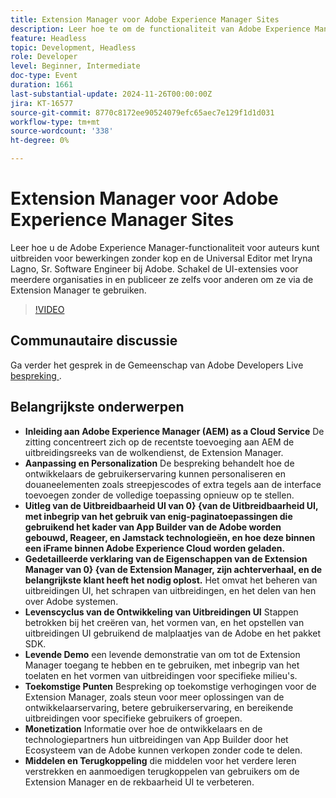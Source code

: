```yaml
---
title: Extension Manager voor Adobe Experience Manager Sites
description: Leer hoe te om de functionaliteit van Adobe Experience Manager met de Extension Manager uit te breiden, toelatend dwars-organisatie uitbreidingen en aanpassing zonder de volledige toepassing opnieuw op te stellen, zoals aangetoond door Iryna Lagno, Sr. Software Engineer bij Adobe.
feature: Headless
topic: Development, Headless
role: Developer
level: Beginner, Intermediate
doc-type: Event
duration: 1661
last-substantial-update: 2024-11-26T00:00:00Z
jira: KT-16577
source-git-commit: 8770c8172ee90524079efc65aec7e129f1d1d031
workflow-type: tm+mt
source-wordcount: '338'
ht-degree: 0%

---
```



# Extension Manager voor Adobe Experience Manager Sites

Leer hoe u de Adobe Experience Manager-functionaliteit voor auteurs kunt uitbreiden voor bewerkingen zonder kop en de Universal Editor met Iryna Lagno, Sr. Software Engineer bij Adobe. Schakel de UI-extensies voor meerdere organisaties in en publiceer ze zelfs voor anderen om ze via de Extension Manager te gebruiken.

>[!VIDEO](https://video.tv.adobe.com/v/3440404/?learn=on&enablevpops)

## Communautaire discussie

Ga verder het gesprek in de Gemeenschap van Adobe Developers Live [ bespreking ](https://adobe.ly/48N59Uj).

## Belangrijkste onderwerpen

* **Inleiding aan Adobe Experience Manager (AEM) as a Cloud Service** De zitting concentreert zich op de recentste toevoeging aan AEM de uitbreidingsreeks van de wolkendienst, de Extension Manager.
* **Aanpassing en Personalization** De bespreking behandelt hoe de ontwikkelaars de gebruikerservaring kunnen personaliseren en douaneelementen zoals streepjescodes of extra tegels aan de interface toevoegen zonder de volledige toepassing opnieuw op te stellen.
* **Uitleg van de Uitbreidbaarheid UI van 0&rbrace; &lbrace;van de Uitbreidbaarheid UI, met inbegrip van het gebruik van enig-paginatoepassingen die gebruikend het kader van App Builder van de Adobe worden gebouwd, Reageer, en Jamstack technologieën, en hoe deze binnen een iFrame binnen Adobe Experience Cloud worden geladen.**
* **Gedetailleerde verklaring van de Eigenschappen van de Extension Manager van 0&rbrace; &lbrace;van de Extension Manager, zijn achterverhaal, en de belangrijkste klant heeft het nodig oplost.** Het omvat het beheren van uitbreidingen UI, het schrapen van uitbreidingen, en het delen van hen over Adobe systemen.
* **Levenscyclus van de Ontwikkeling van Uitbreidingen UI** Stappen betrokken bij het creëren van, het vormen van, en het opstellen van uitbreidingen UI gebruikend de malplaatjes van de Adobe en het pakket SDK.
* **Levende Demo** een levende demonstratie van om tot de Extension Manager toegang te hebben en te gebruiken, met inbegrip van het toelaten en het vormen van uitbreidingen voor specifieke milieu&#39;s.
* **Toekomstige Punten** Bespreking op toekomstige verhogingen voor de Extension Manager, zoals steun voor meer oplossingen van de ontwikkelaarservaring, betere gebruikerservaring, en bereikende uitbreidingen voor specifieke gebruikers of groepen.
* **Monetization** Informatie over hoe de ontwikkelaars en de technologiepartners hun uitbreidingen van App Builder door het Ecosysteem van de Adobe kunnen verkopen zonder code te delen.
* **Middelen en Terugkoppeling** die middelen voor het verdere leren verstrekken en aanmoedigen terugkoppelen van gebruikers om de Extension Manager en de rekbaarheid UI te verbeteren.